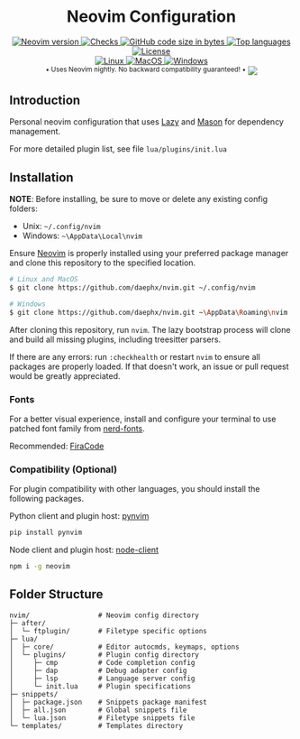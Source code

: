 <div align="center">
<h1>Neovim Configuration</h1>
<a href="https://github.com/neovim/neovim/releases/tag/nightly" target="_blank" rel="noopener noreferrer">
<img alt="Neovim version" src="https://img.shields.io/badge/Neovim-0.9.0--dev-blueviolet.svg?style=for-the-badge&logo=Neovim&labelColor=000000&logoColor=green"/>
</a>
<a href="https://github.com/daephx/nvim/actions" target="_blank" rel="noopener noreferrer">
<img alt="Checks" src="https://img.shields.io/github/checks-status/daephx/nvim/main?style=for-the-badge&labelColor=000000&label=CI"/>
</a>
<a href="#">
<img alt="GitHub code size in bytes" src="https://img.shields.io/github/languages/code-size/daephx/nvim?label=Size&style=for-the-badge&labelColor=000000">
</a>
<a href="https://github.com/daephx/nvim/search?l=lua" target="_blank" rel="noopener noreferrer">
<img alt="Top languages" src="https://img.shields.io/github/languages/top/daephx/nvim?style=for-the-badge&labelColor=000000&logo=lua&logoColor=blue"/>
</a>
<a href="https://github.com/daephx/nvim/blob/master/LICENSE" target="_blank" rel="noopener noreferrer">
<img alt="License" src="https://img.shields.io/github/license/daephx/nvim?&label=License&style=for-the-badge&color=8937dd&labelColor=000000"/>
</a>
<br/>
<a href="https://en.wikipedia.org/wiki/Linux" target="_blank" rel="noopener noreferrer">
<img alt="Linux" src="https://img.shields.io/badge/Linux-%23.svg?logo=linux&style=for-the-badge&color=000000&logoColor=yellow"/>
</a>
<a href="https://en.wikipedia.org/wiki/MacOS" target="_blank" rel="noopener noreferrer">
<img alt="MacOS" src="https://img.shields.io/badge/MacOS-%23.svg?logo=apple&style=for-the-badge&color=000000&logoColor=white"/>
</a>
<a href="https://en.wikipedia.org/wiki/Microsoft_Windows" target="_blank" rel="noopener noreferrer">
<img alt="Windows" src="https://img.shields.io/badge/Windows-%23.svg?logo=windows11&style=for-the-badge&color=000000&logoColor=blue"/>
</a>
</br>
<sup>&#149; Uses Neovim nightly. No backward compatibility guaranteed! &#149;</sup>
<img src="https://user-images.githubusercontent.com/36192863/208231941-b54d0d70-0d46-4ad0-89ed-398917a2bd72.gif"></img>
</div>

## Introduction

Personal neovim configuration that uses
[Lazy](https://github.com/folke/lazy.nvim) and
[Mason](https://github.com/williamboman/mason.nvim) for dependency management.

For more detailed plugin list, see file `lua/plugins/init.lua`

## Installation

**NOTE**: Before installing, be sure to move or delete any existing config
folders:

- Unix: `~/.config/nvim`
- Windows: `~\AppData\Local\nvim`

Ensure [Neovim](https://github.com/neovim/neovim) is properly installed using
your preferred package manager and clone this repository to the specified
location.

```bash
# Linux and MacOS
$ git clone https://github.com/daephx/nvim.git ~/.config/nvim

# Windows
$ git clone https://github.com/daephx/nvim.git ~\AppData\Roaming\nvim
```

After cloning this repository, run `nvim`. The lazy bootstrap process will clone
and build all missing plugins, including treesitter parsers.

If there are any errors: run `:checkhealth` or restart `nvim` to ensure all
packages are properly loaded. If that doesn't work, an issue or pull request
would be greatly appreciated.

### Fonts

For a better visual experience, install and configure your terminal to use
patched font family from [nerd-fonts](https://github.com/ryanoasis/nerd-fonts).

Recommended:
[FiraCode](https://github.com/ryanoasis/nerd-fonts/releases/latest/download/FiraCode.zip)

### Compatibility (Optional)

For plugin compatibility with other languages, you should install the following
packages.

Python client and plugin host: [pynvim](https://github.com/neovim/pynvim)

```bash
pip install pynvim
```

Node client and plugin host:
[node-client](https://github.com/neovim/node-client)

```bash
npm i -g neovim
```

## Folder Structure

```plain
nvim/                 # Neovim config directory
├─ after/
│  └─ ftplugin/       # Filetype specific options
├─ lua/
│  ├─ core/           # Editor autocmds, keymaps, options
│  └─ plugins/        # Plugin config directory
│     ├─ cmp          # Code completion config
│     ├─ dap          # Debug adapter config
│     ├─ lsp          # Language server config
│     └─ init.lua     # Plugin specifications
├─ snippets/
│  ├─ package.json    # Snippets package manifest
│  ├─ all.json        # Global snippets file
│  └─ lua.json        # Filetype snippets file
└─ templates/         # Templates directory
```
